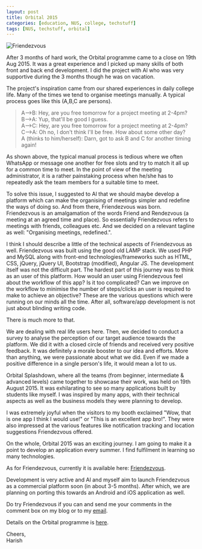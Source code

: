 ```yaml
---
layout: post
title: Orbital 2015
categories: [education, NUS, college, techstuff]
tags: [NUS, techstuff, orbital]
---
```

![Friendezvous](http://i.imgur.com/5EjaKFa.png)

After 3 months of hard work, the Orbital programme came to a close on 19th Aug 2015. It was a great experience and I picked up many skills of both front and back end development. I did the project with Al who was very supportive during the 3 months though he was on vacation. 

The project's inspiration came from our shared experiences in daily college life. Many of the times we tend to organise meetings manually. A typical process goes like this (A,B,C are persons).

>A-->B: Hey, are you free tomorrow for a project meeting at 2-4pm? <br>
>B-->A: Yup, that'll be good I guess. <br>
>A-->C: Hey, are you free tomorrow for a project meeting at 2-4pm? <br>
>C-->A: Oh no, I don't think I'll be free. How about some other day? <br>
>A (thinks to him/herself): Darn, got to ask B and C for another timing again! <br>

As shown above, the typical manual process is tedious where we often WhatsApp or message one another for free slots and try to match it all up for a common time to meet. In the point of view of the meeting administrator, it is a rather painstaking process when he/she has to repeatedly ask the team members for a suitable time to meet. 

To solve this issue, I suggested to Al that we should maybe develop a platform which can make the organising of meetings simpler and redefine the ways of doing so. And from there, Friendezvous was born. Friendezvous is an amalgamation of the words Friend and Rendezvous (a meeting at an agreed time and place). So essentially Friendezvous refers to meetings with friends, colleagues etc. And we decided on a relevant tagline as well: "Organising meetings, redefined.".

I think I should describe a little of the technical aspects of Friendezvous as well. Friendezvous was built using the good old LAMP stack. We used PHP and MySQL along with front-end technologies/frameworks such as HTML, CSS, jQuery, jQuery UI, Bootstrap (modified), Angular JS. The development itself was not the difficult part. The hardest part of this journey was to think as an user of this platform. How would an user using Friendezvous feel about the workflow of this app? Is it too complicated? Can we improve on the workflow to minimise the number of steps/clicks an user is required to make to achieve an objective? These are the various questions which were running on our minds all the time. After all, software/app development is not just about blinding writing code. 

There is much more to that.

We are dealing with real life users here. Then, we decided to conduct a survey to analyse the perception of our target audience towards the platform. We did it with a closed circle of friends and received very positive feedback. It was definitely a morale booster to our idea and efforts. More than anything, we were passionate about what we did. Even if we made a positive difference in a single person's life, it would mean a lot to us.

Orbital Splashdown, where all the teams (from beginner, intermediate & advanced levels) came together to showcase their work, was held on 19th August 2015. It was exhilarating to see so many applications built by students like myself. I was inspired by many apps, with their technical aspects as well as the business models they were planning to develop.

I was extremely joyful when the visitors to my booth exclaimed "Wow, that is one app I think I would use!" or "This is an excellent app bro!". They were also impressed at the various features like notification tracking and location suggestions Friendezvous offered.

On the whole, Orbital 2015 was an exciting journey. I am going to make it a point to develop an application every summer. I find fulfilment in learning so many technologies.

As for Friendezvous, currently it is available here: [Friendezvous](http://friendezvous.herokuapp.com). 

Development is very active and Al and myself aim to launch Friendezvous as a commercial platform soon (in about 3-5 months). After which, we are planning on porting this towards an Android and iOS application as well.

Do try Friendezvous if you can and send me your comments in the comment box on my blog or to my [email](mailto:harish207@live.com).

Details on the Orbital programme is [here](http://orbital.comp.nus.edu.sg/).

Cheers, <br>
Harish
